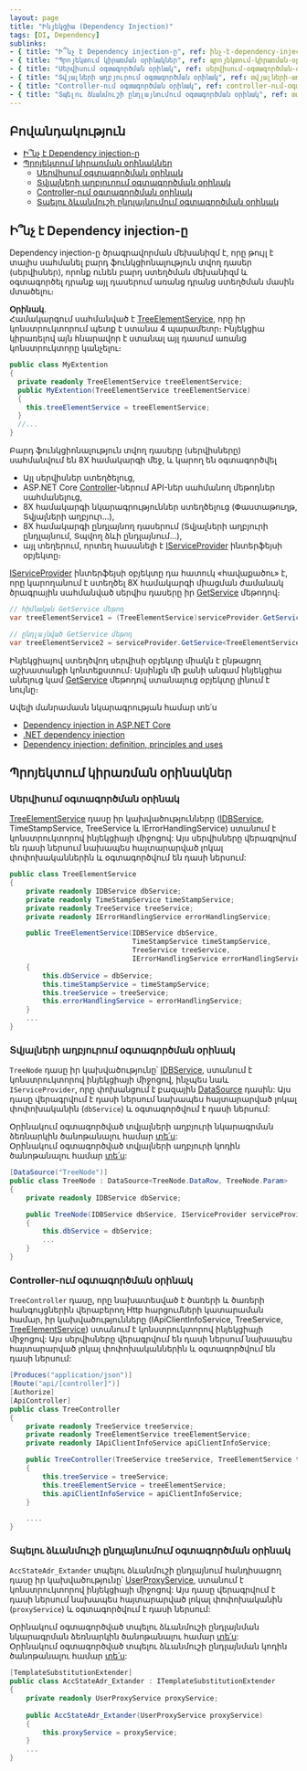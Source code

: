 ```yaml
---
layout: page
title: "Ինյեկցիա (Dependency Injection)" 
tags: [DI, Dependency]
sublinks:
- { title: "Ի՞նչ է Dependency injection-ը", ref: ինչ-է-dependency-injection-ը }
- { title: "Պրոյեկտում կիրառման օրինակներ", ref: պրոյեկտում-կիրառման-օրինակներ }
- { title: "Սերվիսում օգտագործման օրինակ", ref: սերվիսում-օգտագործման-օրինակ }
- { title: "Տվյալների աղբյուրում օգտագործման օրինակ", ref: տվյալների-աղբյուրում-օգտագործման-օրինակ }
- { title: "Controller-ում օգտագործման օրինակ", ref: controller-ում-օգտագործման-օրինակ }
- { title: "Տպելու ձևանմուշի ընդլայնումում օգտագործման օրինակ", ref: տպելու-ձևանմուշի-ընդլայնումում-օգտագործման-օրինակ }
---
```


## Բովանդակություն

- [Ի՞նչ է Dependency injection-ը](#ինչ-է-dependency-injection-ը)
- [Պրոյեկտում կիրառման օրինակներ](#պրոյեկտում-կիրառման-օրինակներ)
  - [Սերվիսում օգտագործման օրինակ](#սերվիսում-օգտագործման-օրինակ)
  - [Տվյալների աղբյուրում օգտագործման օրինակ](#տվյալների-աղբյուրում-օգտագործման-օրինակ)
  - [Controller-ում օգտագործման օրինակ](#controller-ում-օգտագործման-օրինակ)
  - [Տպելու ձևանմուշի ընդլայնումում օգտագործման օրինակ](#տպելու-ձևանմուշի-ընդլայնումում-օգտագործման-օրինակ)

## Ի՞նչ է Dependency injection-ը

Dependency injection-ը ծրագրավորման մեխանիզմ է, որը թույլ է տալիս սահմանել բարդ ֆունկցիոնալություն տվող դասեր (սերվիսներ), որոնք ունեն բարդ ստեղծման մեխանիզմ և օգտագործել դրանք այլ դասերում առանց դրանց ստեղծման մասին մտածելու։ 

**Օրինակ**.  
Համակարգում սահմանված է [TreeElementService](../server_api/services/TreeElementsService.md), որը իր կոնստրուկտորում պետք է ստանա 4 պարամետր։
Ինյեկցիա կիրառելով այն հնարավոր է ստանալ այլ դասում առանց կոնստրուկտորը կանչելու։

```c#
public class MyExtention
{
  private readonly TreeElementService treeElementService;
  public MyExtention(TreeElementService treeElementService)
  {
    this.treeElementService = treeElementService;
  }
  //...
}
```

Բարդ ֆունկցիոնալություն տվող դասերը (սերվիսները) սահմանվում են 8X համակարգի մեջ, և կարող են օգտագործվել
- Այլ սերվիսներ ստեղծելուց,
- ASP.NET Core [Controller](https://learn.microsoft.com/en-us/aspnet/core/web-api/?view=aspnetcore-8.0)-ներում API-ներ սահմանող մեթոդներ սահմանելուց,
- 8X համակարգի նկարագրություններ ստեղծելուց (Փաստաթուղթ, Տվյալների աղբյուր...),
- 8X համակարգի ընդլայնող դասերում (Տվյալների աղբյուրի ընդլայնում, Տպվող ձևի ընդլայնում...),
- այլ տեղերում, որտեղ հասանելի է [IServiceProvider](https://learn.microsoft.com/en-us/dotnet/api/system.iserviceprovider) ինտերֆեյսի օբյեկտը։

[IServiceProvider](https://learn.microsoft.com/en-us/dotnet/api/system.iserviceprovider) ինտերֆեյսի օբյեկտը դա հատուկ «հավաքածու» է, որը կարողանում է ստեղծել 8X համակարգի միացման ժամանակ ծրագրային սահմանված սերվիս դասերը իր [GetService](https://learn.microsoft.com/en-us/dotnet/api/system.iserviceprovider.getservice) մեթոդով։

```c#
// հիմնական GetService մեթոդ
var treeElementService1 = (TreeElementService)serviceProvider.GetService(typeof(TreeElementService));

// ընդլայնված GetService մեթոդ
var treeElementService2 = serviceProvider.GetService<TreeElementService>();
```

Ինյեկցիայով ստեղծվող սերվիսի օբյեկտը միակն է ընթացող աշխատանքի կոնտեքստում։ 
Այսինքն մի քանի անգամ ինյեկցիա անելուց կամ [GetService](https://learn.microsoft.com/en-us/dotnet/api/system.iserviceprovider.getservice) մեթոդով ստանալուց օբյեկտը լինում է նույնը։

Ավելի մանրամասն նկարագրության համար տե՛ս
- [Dependency injection in ASP.NET Core](https://learn.microsoft.com/en-us/aspnet/core/fundamentals/dependency-injection)
- [.NET dependency injection](https://learn.microsoft.com/en-us/dotnet/core/extensions/dependency-injection)
- [Dependency injection: definition, principles and uses](https://www.growin.com/what-is-dependency-injection)


## Պրոյեկտում կիրառման օրինակներ

### Սերվիսում օգտագործման օրինակ

[TreeElementService](../server_api/services/TreeElementsService.md) դասը իր կախվածությունները ([IDBService](../server_api/services/DBService.md), TimeStampService, TreeService և IErrorHandlingService) ստանում է կոնստրուկտորով ինյեկցիայի միջոցով: 
Այս սերվիսները վերագրվում են դասի ներսում նախապես հայտարարված լոկալ փոփոխականներին և օգտագործվում են դասի ներսում: 

```c#
public class TreeElementService
{
    private readonly IDBService dbService;
    private readonly TimeStampService timeStampService;
    private readonly TreeService treeService;
    private readonly IErrorHandlingService errorHandlingService;

    public TreeElementService(IDBService dbService,
                              TimeStampService timeStampService,
                              TreeService treeService,
                              IErrorHandlingService errorHandlingService)
    {
        this.dbService = dbService;
        this.timeStampService = timeStampService;
        this.treeService = treeService;
        this.errorHandlingService = errorHandlingService;
    }
    ...
}
```

### Տվյալների աղբյուրում օգտագործման օրինակ

`TreeNode` դասը իր կախվածությունը՝ [IDBService](../server_api/services/DBService.md), ստանում է կոնստրուկտորով ինյեկցիայի միջոցով, ինչպես նաև `IServiceProvider`, որը փոխանցում է բազային [DataSource](../server_api/definitions/ds.md) դասին: 
Այս դասը վերագրվում է դասի ներսում նախապես հայտարարված լոկալ փոփոխականին (`dbService`) և օգտագործվում է դասի ներսում: 

Օրինակում օգտագործված տվյալների աղբյուրի նկարագրման ձեռնարկին ծանոթանալու համար [տե՛ս](../server_api/definitions/ds_guide.md):  
Օրինակում օգտագործված տվյալների աղբյուրի կոդին ծանոթանալու համար [տե՛ս](../server_api/examples/ds/sql_based_code.cs):

```c#
[DataSource("TreeNode")]
public class TreeNode : DataSource<TreeNode.DataRow, TreeNode.Param>
{
    private readonly IDBService dbService;

    public TreeNode(IDBService dbService, IServiceProvider serviceProvider) : base(serviceProvider)
    {
        this.dbService = dbService;
        ...
    }
}
```

### Controller-ում օգտագործման օրինակ

`TreeController` դասը, որը նախատեսված է ծառերի և ծառերի հանգույցներին վերաբերող Http հարցումների կատարաման համար,  իր կախվածությունները (IApiClientInfoService, TreeService, [TreeElementService](../server_api/services/TreeElementsService.md)) ստանում է կոնստրուկտորով ինյեկցիայի միջոցով: 
Այս սերվիսները վերագրվում են դասի ներսում նախապես հայտարարված լոկալ փոփոխականներին և օգտագործվում են դասի ներսում: 

```c#
[Produces("application/json")]
[Route("api/[controller]")]
[Authorize]
[ApiController]
public class TreeController
{
    private readonly TreeService treeService;
    private readonly TreeElementService treeElementService;
    private readonly IApiClientInfoService apiClientInfoService;

    public TreeController(TreeService treeService, TreeElementService treeElementService, IApiClientInfoService apiClientInfoService)
    {
        this.treeService = treeService;
        this.treeElementService = treeElementService;
        this.apiClientInfoService = apiClientInfoService;
    }

    ....
}
```

### Տպելու ձևանմուշի ընդլայնումում օգտագործման օրինակ

`AccStateAdr_Extander` տպելու ձևանմուշի ընդլայնում հանդիսացող դասը իր կախվածությունը՝ [UserProxyService](../extensions/user_proxy_service.md), ստանում է կոնստրուկտորով ինյեկցիայի միջոցով:
Այս դասը վերագրվում է դասի ներսում նախապես հայտարարված լոկալ փոփոխականին (`proxyService`) և օգտագործվում է դասի ներսում: 

Օրինակում օգտագործված տպելու ձևանմուշի ընդլայնման նկարագրման ձեռնարկին ծանոթանալու համար [տե՛ս](../extensions/definitions/template_substitution_guide.md):  
Օրինակում օգտագործված տպելու ձևանմուշի ընդլայնման կոդին ծանոթանալու համար [տե՛ս](../extensions/examples/template_substitution_AccState.md):

```c#
[TemplateSubstitutionExtender]
public class AccStateAdr_Extander : ITemplateSubstitutionExtender
{
    private readonly UserProxyService proxyService;
     
    public AccStateAdr_Extander(UserProxyService proxyService)
    {
        this.proxyService = proxyService;
    }
    ...
}
```
